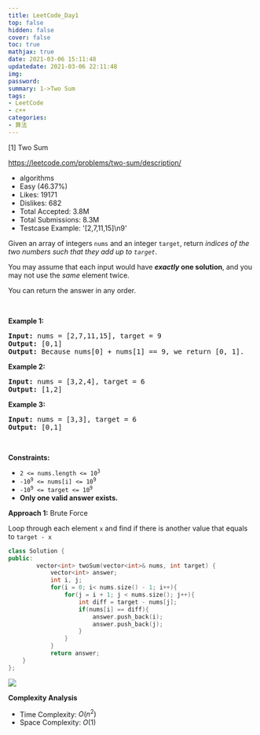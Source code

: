 ```yaml
---
title: LeetCode_Day1
top: false
hidden: false
cover: false
toc: true
mathjax: true
date: 2021-03-06 15:11:48
updatedate: 2021-03-06 22:11:48
img:
password:
summary: 1->Two Sum
tags:
- LeetCode
- c++
categories:
- 算法
---
```


[1] Two Sum  

https://leetcode.com/problems/two-sum/description/

* algorithms
* Easy (46.37%)
* Likes:    19171
* Dislikes: 682
* Total Accepted:    3.8M
* Total Submissions: 8.3M
* Testcase Example:  '[2,7,11,15]\n9'

<p>Given an array of integers <code>nums</code>&nbsp;and an integer <code>target</code>, return <em>indices of the two numbers such that they add up to <code>target</code></em>.</p>

<p>You may assume that each input would have <strong><em>exactly</em> one solution</strong>, and you may not use the <em>same</em> element twice.</p>

<p>You can return the answer in any order.</p>

<p>&nbsp;</p>
<p><strong>Example 1:</strong></p>

<pre>
<strong>Input:</strong> nums = [2,7,11,15], target = 9
<strong>Output:</strong> [0,1]
<strong>Output:</strong> Because nums[0] + nums[1] == 9, we return [0, 1].
</pre>

<p><strong>Example 2:</strong></p>

<pre>
<strong>Input:</strong> nums = [3,2,4], target = 6
<strong>Output:</strong> [1,2]
</pre>

<p><strong>Example 3:</strong></p>

<pre>
<strong>Input:</strong> nums = [3,3], target = 6
<strong>Output:</strong> [0,1]
</pre>

<p>&nbsp;</p>
<p><strong>Constraints:</strong></p>

<ul>
	<li><code>2 &lt;= nums.length &lt;= 10<sup>3</sup></code></li>
	<li><code>-10<sup>9</sup> &lt;= nums[i] &lt;= 10<sup>9</sup></code></li>
	<li><code>-10<sup>9</sup> &lt;= target &lt;= 10<sup>9</sup></code></li>
	<li><strong>Only one valid answer exists.</strong></li>
</ul>

**Approach 1:** Brute Force

Loop through each element `x`  and find if there is another value that equals to `target - x` 

```c++
class Solution {
public:
		vector<int> twoSum(vector<int>& nums, int target) {
			vector<int> answer;
			int i, j;
			for(i = 0; i< nums.size() - 1; i++){
				for(j = i + 1; j < nums.size(); j++){
					int diff = target - nums[j];
					if(nums[i] == diff){
						answer.push_back(i);
						answer.push_back(j);
					}
				}
			}
			return answer;
    }
};
```
![](https://cdn.jsdelivr.net/gh/liuyaanng/Blog_source@master/blog_images/img/20210211230613.png)

**Complexity Analysis** 
- Time Complexity: $O(n^2)$
- Space Complexity: $O(1)$
